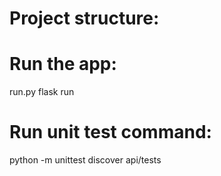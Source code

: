 # Project structure:


# Run the app:
run.py flask run

# Run unit test command:
python -m unittest discover api/tests